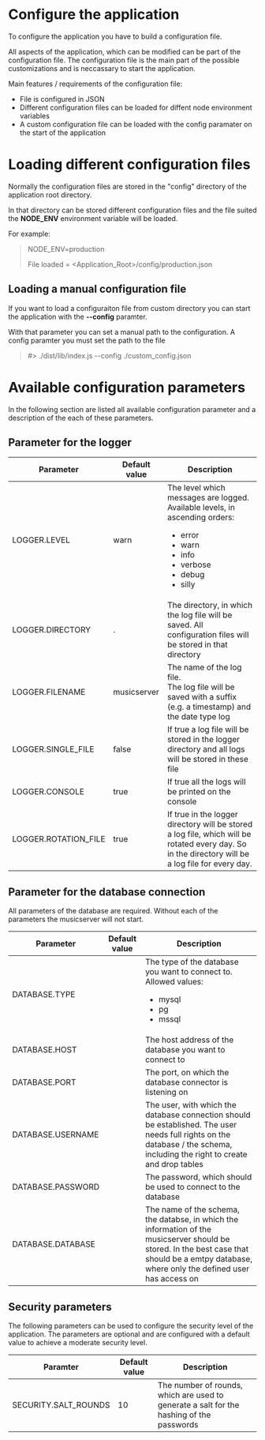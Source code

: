 # Configure the application

To configure the application you have to build a configuration file.

All aspects of the application, which can be modified can be part of the configuration file. The configuration file is the main part of the possible customizations and is neccassary to start the application.

Main features / requirements of the configuration file:
* File is configured in JSON
* Different configuration files can be loaded for diffent node environment variables
* A custom configuration file can be loaded with the config paramater on the start of the application


# Loading different configuration files

Normally the configuration files are stored in the "config" directory of the application root directory.

In that directory can be stored different configuration files and the file suited the **NODE_ENV** environment variable will be loaded.

For example:
> NODE_ENV=production
>
> File loaded = <Application_Root>/config/production.json 

## Loading a manual configuration file

If you want to load a configuraiton file from custom directory you can start the application with the **--config** paramter.

With that parameter you can set a manual path to the configuration. A config paramter you must set the path to the file

> #> ./dist/lib/index.js --config ./custom_config.json


# Available configuration parameters

In the following section are listed all available configuration parameter and a description of the each of these parameters.

## Parameter for the logger

Parameter | Default value | Description
--- | --- | ---
LOGGER.LEVEL | warn | The level which messages are logged.<br />Available levels, in ascending orders:<br /><ul><li>error</li><li>warn</li><li>info</li><li>verbose</li><li>debug</li><li>silly</li></ul>
LOGGER.DIRECTORY | . | The directory, in which the log file will be saved. All configuration files will be stored in that directory
LOGGER.FILENAME | musicserver | The name of the log file.<br /> The log file will be saved with a suffix (e.g. a timestamp) and the date type log
LOGGER.SINGLE_FILE | false | If true a log file will be stored in the logger directory and all logs will be stored in these file
LOGGER.CONSOLE | true | If true all the logs will be printed on the console
LOGGER.ROTATION_FILE | true | If true in the logger directory will be stored a log file, which will be rotated every day. So in the directory will be a log file for every day.

## Parameter for the database connection

All parameters of the database are required.
Without each of the parameters the musicserver will not start.

Parameter | Default value | Description
--- | --- | ---
DATABASE.TYPE | | The type of the database you want to connect to.<br /> Allowed values:<br /><ul><li>mysql</li><li>pg</li><li>mssql</li></ul>
DATABASE.HOST | | The host address of the database you want to connect to
DATABASE.PORT | | The port, on which the database connector is listening on
DATABASE.USERNAME | | The user, with which the database connection should be established. The user needs full rights on the database / the schema, including the right to create and drop tables
DATABASE.PASSWORD | | The password, which should be used to connect to the database
DATABASE.DATABASE | | The name of the schema, the databse, in which the information of the musicserver should be stored. In the best case that should be a emtpy database, where only the defined user has access on

## Security parameters

The following parameters can be used to configure the security level of the application.
The parameters are optional and are configured with a default value to achieve a moderate security level.

Paramter | Default value | Description
--- | --- | ---
SECURITY.SALT_ROUNDS | 10 | The number of rounds, which are used to generate a salt for the hashing of the passwords